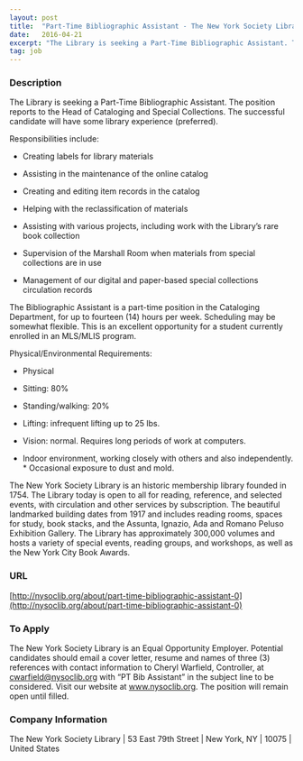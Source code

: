 ```yaml
---
layout: post
title:  "Part-Time Bibliographic Assistant - The New York Society Library"
date:   2016-04-21
excerpt: "The Library is seeking a Part-Time Bibliographic Assistant. The position reports to the Head of Cataloging and Special Collections. The successful candidate will have some library experience (preferred). Responsibilities include: * Creating labels for library materials * Assisting in the maintenance of the online catalog * Creating and editing item..."
tag: job
---
```


### Description   

The Library is seeking a Part-Time Bibliographic Assistant.  The position reports to the Head of Cataloging and Special Collections. The successful candidate will have some library experience (preferred).

Responsibilities include:

* Creating labels for library materials

* Assisting in the maintenance of the online catalog

* Creating and editing item records in the catalog

* Helping with the reclassification of materials

* Assisting with various projects, including work with the Library’s rare book collection

* Supervision of the Marshall Room when materials from special collections are in use

* Management of our digital and paper-based special collections circulation records

The Bibliographic Assistant is a part-time position in the Cataloging Department, for up to fourteen (14) hours per week. Scheduling may be somewhat flexible. This is an excellent opportunity for a student currently enrolled in an MLS/MLIS program.

Physical/Environmental Requirements:

* Physical 

* Sitting: 80%

* Standing/walking: 20%

* Lifting: infrequent lifting up to 25 lbs.

* Vision: normal.  Requires long periods of work at computers.

* Indoor environment, working closely with others and also independently. * Occasional exposure to dust and mold.

The New York Society Library is an historic membership library founded in 1754. The Library today is open to all for reading, reference, and selected events, with circulation and other services by subscription. The beautiful landmarked building dates from 1917 and includes reading rooms, spaces for study, book stacks, and the Assunta, Ignazio, Ada and Romano Peluso Exhibition Gallery. The Library has approximately 300,000 volumes and hosts a variety of special events, reading groups, and workshops, as well as the New York City Book Awards.










### URL   

 [http://nysoclib.org/about/part-time-bibliographic-assistant-0](http://nysoclib.org/about/part-time-bibliographic-assistant-0)

### To Apply   

The New York Society Library is an Equal Opportunity Employer. Potential candidates should email a cover letter, resume and names of three (3) references with contact information to Cheryl Warfield, Controller, at cwarfield@nysoclib.org with “PT Bib Assistant” in the subject line to be considered. Visit our website at www.nysoclib.org.  The position will remain open until filled. 


### Company Information   

The New York Society Library | 53 East 79th Street | New York, NY | 10075 | United States



